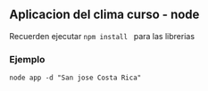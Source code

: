 ## Aplicacion del clima curso - node 

Recuerden ejecutar ```npm install ``` para las librerias


### Ejemplo 
```
node app -d "San jose Costa Rica"
